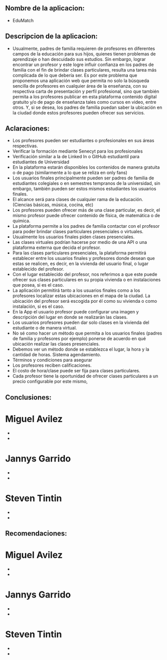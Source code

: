## Nombre de la aplicacion: 
- EduMatch
## Descripcion de la aplicacion:
- Usualmente, padres de familia requieren de profesores en diferentes campos de la educación para sus hijos, quienes tienen problemas de aprendizaje o han descuidado sus estudios. Sin embargo, lograr encontrar un profesor y este logre influir confianza en los padres de familia con el fin de brindar clases particulares, resulta una tarea más complicada de lo que debería ser. Es por este problema que proponemos una aplicación web que permita no solo la búsqueda sencilla de profesores en cualquier área de la enseñanza, con su respectiva carta de presentación y perfil profesional, sino que también permita a los profesores publicar en esta plataforma contenido digital gratuito y/o de pago de enseñanza tales como cursos en video, entre otros. Y, si se desea, los padres de familia puedan saber la ubicación en la ciudad donde estos profesores pueden ofrecer sus servicios.
## Aclaraciones:
- Los profesores pueden ser estudiantes o profesionales en sus áreas respectivas.
- Verificar la formación mediante Senecyt para los profesionales
- Verificación similar a la de Linked In o GitHub estudiantil para estudiantes de Universidad
- En la plataforma estarán disponibles los contenidos de manera gratuita o de pago (similarmente a lo que se reliza en only fans)
- Los usuarios finales principalmente pueden ser padres de familia de estudiantes colegiales o en semestres tempranos de la universidad, sin embargo, también pueden ser estos mismos estudiantes los usuarios finales.
- El alcance será para clases de cualquier rama de la educación. (Ciencias básicas, música, cocina, etc)
- Los profesores pueden ofrecer más de una clase particular, es decir, el mismo profesor puede ofrecer contenido de física, de matemática o de química. 
- La plataforma permite a los padres de familia contactar con el profesor para poder brindar clases particulares presenciales o virtuales.
- Usualmente los usuarios finales piden clases presenciales.
- Las clases virtuales podrían hacerse por medio de una API o una plataforma externa que decida el profesor.
- Para las clases particulares presenciales, la plataforma permitirá establecer entre los usuarios finales y profesores donde desean que estas se realicen, es decir, en la vivienda del usuario final, o lugar establecido del profesor.
- Con el lugar establecido del profesor, nos referimos a que este puede ofrecer sus clases particulares en su propia vivienda o en instalaciones que posea, si es el caso.
- La aplicación permitirá tanto a los usuarios finales como a los profesores localizar estas ubicaciones en el mapa de la ciudad. La ubicación del profesor será escogida por él como su vivienda o como instalación, si es el caso.
- En la App el usuario profesor puede configurar una imagen y descripción del lugar en donde se realizarán las clases.
- Los usuarios profesores pueden dar solo clases en la vivienda del estudiante o de manera virtual.
- No sé como hacer un método que permita a los usuarios finales (padres de familia y profesores por ejemplo) ponerse de acuerdo en qué ubicación realizar las clases presenciales.
- Debemos ver un método donde se establezca el lugar, la hora y la cantidad de horas. Sistema agendamiento.
- Términos y condiciones para asegurar 
- Los profesores reciben calificaciones.
- El costo de hora/clase puede ser fija para clases particulares.
- Cada profesor tiene la oportunidad de ofrecer clases particulares a un precio configurable por este mismo, 

## Conclusiones:
# Miguel Avilez
-
-
# Jannys Garrido
-
-
# Steven Tintin
-
-
## Recomendaciones:
# Miguel Avilez
-
-
# Jannys Garrido
-
-
# Steven Tintin
-
-


